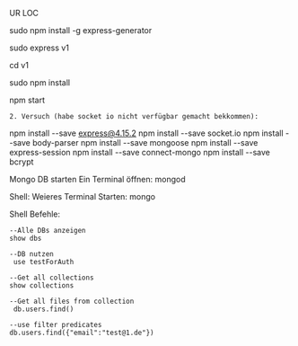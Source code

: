UR LOC



sudo npm install -g express-generator

sudo express v1

cd v1

sudo npm install

npm start






	2. Versuch (habe socket io nicht verfügbar gemacht bekkommen):

npm install --save express@4.15.2
npm install --save socket.io
npm install --save body-parser
npm install --save mongoose
npm install --save express-session
npm install --save connect-mongo
npm install --save bcrypt


Mongo DB starten
	Ein Terminal öffnen:
	mongod
	
Shell:
	Weieres Terminal Starten:
	mongo
	

Shell Befehle:

	--Alle DBs anzeigen
	show dbs
	
	--DB nutzen
	 use testForAuth
	
	--Get all collections
	show collections
	
	--Get all files from collection
	 db.users.find()
	
	--use filter predicates
	db.users.find({"email":"test@1.de"})
	
